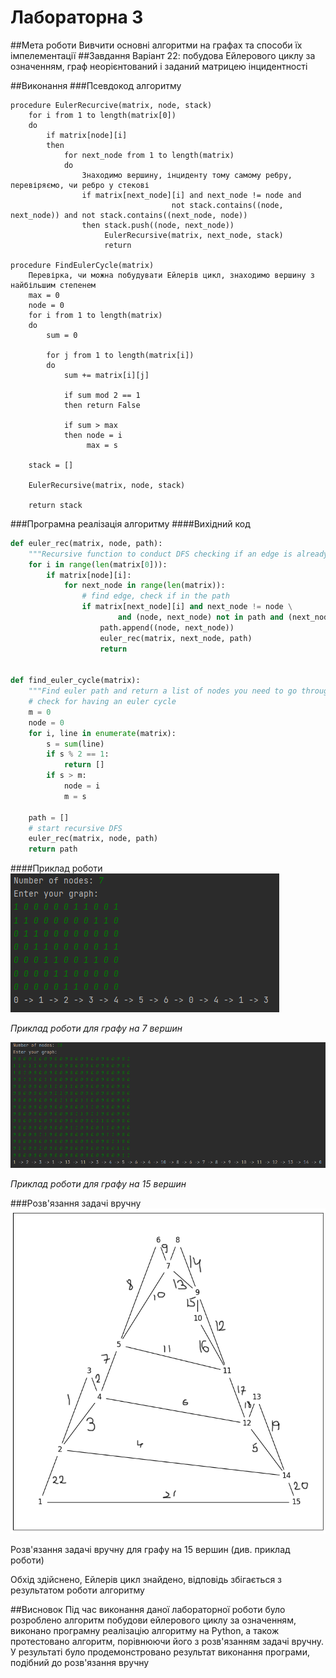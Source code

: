 # Лабораторна 3
##Мета роботи
Вивчити основні алгоритми на графах та способи їх імпелементації
##Завдання
Варіант 22: побудова Ейлерового циклу за означенням, граф неорієнтований і заданий матрицею інцидентності

##Виконання
###Псевдокод алгоритму
```
procedure EulerRecurcive(matrix, node, stack)
    for i from 1 to length(matrix[0])
    do
        if matrix[node][i]
        then
            for next_node from 1 to length(matrix)
            do
                Знаходимо вершину, інциденту тому самому ребру, перевіряємо, чи ребро у стекові
                if matrix[next_node][i] and next_node != node and 
                                    not stack.contains((node, next_node)) and not stack.contains((next_node, node))
                then stack.push((node, next_node))
                     EulerRecursive(matrix, next_node, stack)
                     return

procedure FindEulerCycle(matrix)
    Перевірка, чи можна побудувати Ейлерів цикл, знаходимо вершину з найбільшим степенем
    max = 0
    node = 0
    for i from 1 to length(matrix)
    do
        sum = 0
        
        for j from 1 to length(matrix[i])
        do
            sum += matrix[i][j]
        
            if sum mod 2 == 1
            then return False
            
            if sum > max
            then node = i
                 max = s
    
    stack = []
    
    EulerRecursive(matrix, node, stack)
    
    return stack
```
###Програмна реалізація алгоритму
####Вихідний код
```py
def euler_rec(matrix, node, path):
    """Recursive function to conduct DFS checking if an edge is already in the path"""
    for i in range(len(matrix[0])):
        if matrix[node][i]:
            for next_node in range(len(matrix)):
                # find edge, check if in the path
                if matrix[next_node][i] and next_node != node \
                        and (node, next_node) not in path and (next_node, node) not in path:
                    path.append((node, next_node))
                    euler_rec(matrix, next_node, path)
                    return


def find_euler_cycle(matrix):
    """Find euler path and return a list of nodes you need to go through"""
    # check for having an euler cycle
    m = 0
    node = 0
    for i, line in enumerate(matrix):
        s = sum(line)
        if s % 2 == 1:
            return []
        if s > m:
            node = i
            m = s

    path = []
    # start recursive DFS
    euler_rec(matrix, node, path)
    return path
```
####Приклад роботи
![](assets/graph_7.png)

*Приклад роботи для графу на 7 вершин*

![](assets/graph_15.png)

*Приклад роботи для графу на 15 вершин*

###Розв'язання задачі вручну
![](assets/manually.png)

Розв'язання задачі вручну для графу на 15 вершин (див. приклад роботи)

Обхід здійснено, Ейлерів цикл знайдено, відповідь збігається з результатом роботи алгоритму

##Висновок
Під час виконання даної лабораторної роботи було розроблено алгоритм побудови ейлерового циклу за означенням, 
виконано програмну реалізацію алгоритму на Python, а також протестовано алгоритм, порівнюючи його з розв'язанням 
задачі вручну. У результаті було продемонстровано результат виконання програми, подібний до розв'язання вручну 
